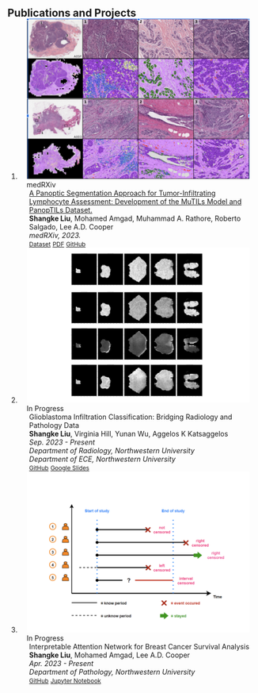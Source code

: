 <h2 id="publications" style="margin: 2px 0px -15px;">Publications and Projects</h2>

<div class="publications">
<ol class="bibliography">

<!-- 
<li>
<div class="pub-row">

  <div class="col-sm-3 abbr" style="position: relative;padding-right: 15px;padding-left: 15px;">
    <img src="assets/img/principalmanifold.png" class="teaser img-fluid z-depth-1">
    <abbr class="badge">arXiv</abbr>
  </div>

  <div class="col-sm-9" style="position: relative;padding-right: 15px;padding-left: 20px;">
    <div class="title"><a href="https://arxiv.org/abs/2306.06534">Principal and Self-Consistent Positive Semi-Defnite Manifolds</a></div>
    <div class="author"><strong>Hanchao Zhang, Thaddeus Tarpey</strong></div>
    <div class="periodical"><em>arXiv <strong>(arXiv)</strong>, Aug. 2023.</em></div>
    <div class="links">
    <a href="assets/files/single.html" class="btn btn-sm z-depth-0" role="button" target="_blank" style="font-size:12px;">Website</a>
      <a href="https://arxiv.org/pdf/2306.06534.pdf" class="btn btn-sm z-depth-0" role="button" target="_blank" style="font-size:12px;">PDF</a>
      <a href="https://github.com/Hanchao-Zhang/Self-Consistency-Clustering" class="btn btn-sm z-depth-0" role="button" target="_blank" style="font-size:12px;">GitHub</a>
      <a href="https://pypi.org/project/KTensors/" class="btn btn-sm z-depth-0" role="button" target="_blank" style="font-size:12px;">Package</a>
      <a href="assets/files/KTensors.bib" class="btn btn-sm z-depth-0" role="button" target="_blank" style="font-size:12px;">BibTeX</a>
      <strong><i style="color:#7b5aa6">arXiv.org</i></strong>
    </div>
  </div>
</div>
</li> -->


<li>
<div class="pub-row">

  <div class="col-sm-3 abbr" style="position: relative;padding-right: 15px;padding-left: 15px;">
    <img src="assets/img/panoptil.png" class="teaser img-fluid z-depth-1">
    <abbr class="badge">medRXiv</abbr>
  </div>

  <div class="col-sm-9" style="position: relative;padding-right: 15px;padding-left: 20px;">
    <div class="title"><a href="https://www.medrxiv.org/content/10.1101/2022.01.08.22268814v3" target="_blank">A Panoptic Segmentation Approach for Tumor-Infiltrating Lymphocyte Assessment: Development of the MuTILs Model and PanopTILs Dataset.</a></div>
    <div class="author"><strong>Shangke Liu</strong>, Mohamed Amgad, Muhammad A. Rathore, Roberto Salgado, Lee A.D. Cooper</div>
    <div class="periodical"><em>medRXiv, 2023.</em></div>
    <div class="links">
    <a href="https://sites.google.com/view/panoptils/home" class="btn btn-sm z-depth-0" role="button" target="_blank" style="font-size:12px;">Dataset</a>
      <a href="https://www.medrxiv.org/content/10.1101/2022.01.08.22268814v4.full.pdf" class="btn btn-sm z-depth-0" role="button" target="_blank" style="font-size:12px;">PDF</a>
      <a href="https://github.com/PathologyDataScience/MuTILs_Panoptic" class="btn btn-sm z-depth-0" role="button" target="_blank" style="font-size:12px;">GitHub</a>
      <!-- <strong><i style="color:#7b5aa6">medRXiv.org</i></strong> -->
    </div>
  </div>
</div>
</li>
  

<li>
<div class="pub-row">

  <div class="col-sm-3 abbr" style="position: relative;padding-right: 15px;padding-left: 15px;">
    <img src="assets/img/glio.png" class="teaser img-fluid z-depth-1">
    <abbr class="badge">In Progress</abbr>
  </div>

  <div class="col-sm-9" style="position: relative;padding-right: 15px;padding-left: 20px;">
    <div class="title"><a>Glioblastoma Infiltration Classification: Bridging Radiology and Pathology Data</a></div>
    <div class="author"><strong>Shangke Liu</strong>, Virginia Hill, Yunan Wu, Aggelos K Katsaggelos</div>
    <div class="periodical"><em>Sep. 2023 - Present</em></div>
    <div class="affiliation"><em>Department of Radiology, Northwestern University</em></div>
    <div class="affiliation"><em>Department of ECE, Northwestern University</em></div>
    <div class="links">
      <!-- <a href="https://americanhealth.jhu.edu/open-case-studies" class="btn btn-sm z-depth-0" role="button" target="_blank" style="font-size:12px;">Website</a> -->
      <!-- <a href="https://www.opencasestudies.org" class="btn btn-sm z-depth-0" role="button" target="_blank" style="font-size:12px;">Project Page</a> -->
      <a href="https://github.com/liushangke/Glioblastoma-Infillstration-classification" class="btn btn-sm z-depth-0" role="button" target="_blank" style="font-size:12px;">GitHub</a>
      <a href="https://docs.google.com/presentation/d/1zmDSYXtS3N3kIWODGtFwJLZE3GBhh967/edit?usp=drive_web&ouid=114064355795533875436&rtpof=true" class="btn btn-sm z-depth-0" role="button" target="_blank" style="font-size:12px;">Google Slides</a>
    </div>
  </div>
</div>
</li>


<li>
<div class="pub-row">

  <div class="col-sm-3 abbr" style="position: relative;padding-right: 15px;padding-left: 15px;">
    <img src="assets/img/surv.png" class="teaser img-fluid z-depth-1">
    <abbr class="badge">In Progress</abbr>
  </div>

  <div class="col-sm-9" style="position: relative;padding-right: 15px;padding-left: 20px;">
    <div class="title"><a>Interpretable Attention Network for Breast Cancer Survival Analysis</a></div>
    <div class="author"><strong>Shangke Liu</strong>, Mohamed Amgad, Lee A.D. Cooper</div>
    <div class="periodical"><em>Apr. 2023 - Present</em></div>
    <div class="affiliation"><em>Department of Pathology, Northwestern University</em></div>
    <div class="links">
      <!-- <a href="https://americanhealth.jhu.edu/open-case-studies" class="btn btn-sm z-depth-0" role="button" target="_blank" style="font-size:12px;">Website</a> -->
      <!-- <a href="https://www.opencasestudies.org" class="btn btn-sm z-depth-0" role="button" target="_blank" style="font-size:12px;">Project Page</a> -->
      <a href="https://github.com/liushangke/Attention-Based-Interpretable-Survival-Analysis" class="btn btn-sm z-depth-0" role="button" target="_blank" style="font-size:12px;">GitHub</a>
      <a href="https://drive.google.com/file/d/1Ovb7hPY9YwU1MD9_l2J7cz_n2RrTV71Z/view?usp=sharing" class="btn btn-sm z-depth-0" role="button" target="_blank" style="font-size:12px;">Jupyter Notebook</a>
    </div>
  </div>
</div>
</li>
<br>

</ol>
</div>
